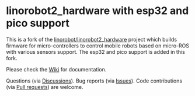 # linorobot2_hardware with esp32 and pico support

This is a fork of the [linorobot/linorobot2_hardware](https://github.com/linorobot/linorobot2_hardware) project which builds firmware for micro-controllers to control mobile robots based on micro-ROS with various sensors support. The esp32 and pico support is added in this fork.

Please check the [Wiki](https://github.com/hippo5329/linorobot2_hardware/wiki) for documentation.

Questions (via [Discussions](https://github.com/hippo5329/linorobot2_hardware/discussions)).
Bug reports (via [Issues](https://github.com/hippo5329/linorobot2_hardware/issues)).
Code contributions (via [Pull requests](https://github.com/hippo5329/linorobot2_hardware/pulls)) are welcome.
